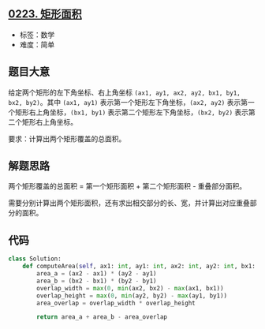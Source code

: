 ## [0223. 矩形面积](https://leetcode-cn.com/problems/rectangle-area/)

- 标签：数学
- 难度：简单

## 题目大意

给定两个矩形的左下角坐标、右上角坐标 `(ax1, ay1, ax2, ay2, bx1, by1, bx2, by2)`。其中 `(ax1, ay1)` 表示第一个矩形左下角坐标，`(ax2, ay2)` 表示第一个矩形右上角坐标，`(bx1, by1)` 表示第二个矩形左下角坐标，`(bx2, by2)` 表示第二个矩形右上角坐标。

要求：计算出两个矩形覆盖的总面积。

## 解题思路

两个矩形覆盖的总面积 = 第一个矩形面积 + 第二个矩形面积 - 重叠部分面积。

需要分别计算出两个矩形面积，还有求出相交部分的长、宽，并计算出对应重叠部分的面积。

## 代码

```Python
class Solution:
    def computeArea(self, ax1: int, ay1: int, ax2: int, ay2: int, bx1: int, by1: int, bx2: int, by2: int) -> int:
        area_a = (ax2 - ax1) * (ay2 - ay1)
        area_b = (bx2 - bx1) * (by2 - by1)
        overlap_width = max(0, min(ax2, bx2) - max(ax1, bx1))
        overlap_height = max(0, min(ay2, by2) - max(ay1, by1))
        area_overlap = overlap_width * overlap_height

        return area_a + area_b - area_overlap
```

